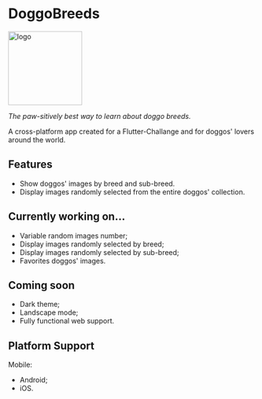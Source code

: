 # DoggoBreeds

<img width="150" alt="logo" src="https://github.com/theFreeman96/doggo-breeds/assets/90036768/5eb75196-b7b8-4126-9b59-1b16a18733ed">

*The paw-sitively best way to learn about doggo breeds.*

A cross-platform app created for a Flutter-Challange and for doggos' lovers around the world.

## Features

- Show doggos' images by breed and sub-breed.
- Display images randomly selected from the entire doggos' collection.

## Currently working on...

- Variable random images number;
- Display images randomly selected by breed;
- Display images randomly selected by sub-breed;
- Favorites doggos' images.

## Coming soon

- Dark theme;
- Landscape mode;
- Fully functional web support.

## Platform Support

Mobile:
- Android;
- iOS.
